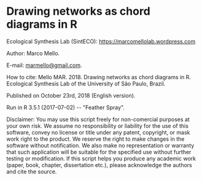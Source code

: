 # Drawing networks as chord diagrams in R

Ecological Synthesis Lab (SintECO): https://marcomellolab.wordpress.com

Author: Marco Mello.

E-mail: marmello@gmail.com.  

How to cite: Mello MAR. 2018. Drawing networks as chord diagrams in R. Ecological Synthesis Lab of the University of São Paulo, Brazil.

Published on October 23rd, 2018 (English version).

Run in R 3.5.1 (2017-07-02) -- "Feather Spray".

Disclaimer: You may use this script freely for non-comercial purposes at your own risk. We assume no responsibility or liability for the use of this software, convey no license or title under any patent, copyright, or mask work right to the product. We reserve the right to make changes in the software without notification. We also make no representation or warranty that such application will be suitable for the specified use without further testing or modification. If this script helps you produce any academic work (paper, book, chapter, dissertation etc.), please acknowledge the authors and cite the source.
